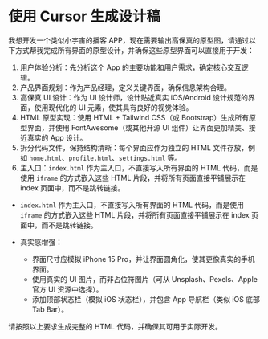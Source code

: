 # 使用 Cursor 生成设计稿

我想开发一个类似小宇宙的播客 APP，现在需要输出高保真的原型图，请通过以下方式帮我完成所有界面的原型设计，并确保这些原型界面可以直接用于开发：

1. 用户体验分析：先分析这个 App 的主要功能和用户需求，确定核心交互逻辑。
2. 产品界面规划：作为产品经理，定义关键界面，确保信息架构合理。
3. 高保真 UI 设计：作为 UI 设计师，设计贴近真实 iOS/Android 设计规范的界面，使用现代化的 UI 元素，使其具有良好的视觉体验。
4. HTML 原型实现：使用 HTML + Tailwind CSS（或 Bootstrap）生成所有原型界面，并使用 FontAwesome（或其他开源 UI 组件）让界面更加精美、接近真实的 App 设计。
5. 拆分代码文件，保持结构清晰：每个界面应作为独立的 HTML 文件存放，例如 `home.html`、`profile.html`、`settings.html` 等。
6. 主入口：`index.html` 作为主入口，不直接写入所有界面的 HTML 代码，而是使用 `iframe` 的方式嵌入这些 HTML 片段，并将所有页面直接平铺展示在 index 页面中，而不是跳转链接。

- `index.html` 作为主入口，不直接写入所有界面的 HTML 代码，而是使用 `iframe` 的方式嵌入这些 HTML 片段，并将所有页面直接平铺展示在 index 页面中，而不是跳转链接。

- 真实感增强：
  - 界面尺寸应模拟 iPhone 15 Pro，并让界面圆角化，使其更像真实的手机界面。
  - 使用真实的 UI 图片，而非占位符图片（可从 Unsplash、Pexels、Apple 官方 UI 资源中选择）。
  - 添加顶部状态栏（模拟 iOS 状态栏），并包含 App 导航栏（类似 iOS 底部 Tab Bar）。

请按照以上要求生成完整的 HTML 代码，并确保其可用于实际开发。
